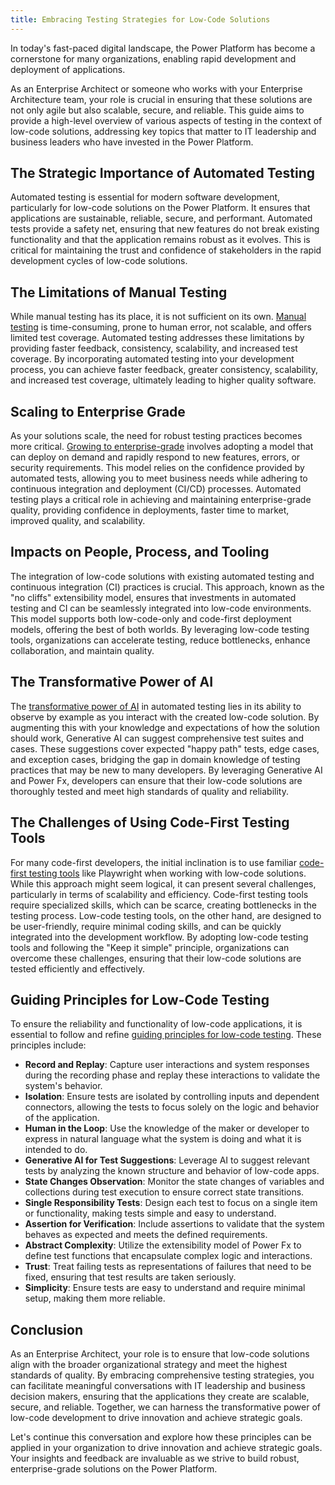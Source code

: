 ```yaml
---
title: Embracing Testing Strategies for Low-Code Solutions
---
```


In today's fast-paced digital landscape, the Power Platform has become a cornerstone for many organizations, enabling rapid development and deployment of applications. 

As an Enterprise Architect or someone who works with your Enterprise Architecture team, your role is crucial in ensuring that these solutions are not only agile but also scalable, secure, and reliable. This guide aims to provide a high-level overview of various aspects of testing in the context of low-code solutions, addressing key topics that matter to IT leadership and business leaders who have invested in the Power Platform.

## The Strategic Importance of Automated Testing

Automated testing is essential for modern software development, particularly for low-code solutions on the Power Platform. It ensures that applications are sustainable, reliable, secure, and performant. Automated tests provide a safety net, ensuring that new features do not break existing functionality and that the application remains robust as it evolves. This is critical for maintaining the trust and confidence of stakeholders in the rapid development cycles of low-code solutions.

## The Limitations of Manual Testing

While manual testing has its place, it is not sufficient on its own. [Manual testing](../context/why-not-just-manual-testing.md) is time-consuming, prone to human error, not scalable, and offers limited test coverage. Automated testing addresses these limitations by providing faster feedback, consistency, scalability, and increased test coverage. By incorporating automated testing into your development process, you can achieve faster feedback, greater consistency, scalability, and increased test coverage, ultimately leading to higher quality software.

## Scaling to Enterprise Grade

As your solutions scale, the need for robust testing practices becomes more critical. [Growing to enterprise-grade](../context/growing-to-enterprise-grade.md) involves adopting a model that can deploy on demand and rapidly respond to new features, errors, or security requirements. This model relies on the confidence provided by automated tests, allowing you to meet business needs while adhering to continuous integration and deployment (CI/CD) processes. Automated testing plays a critical role in achieving and maintaining enterprise-grade quality, providing confidence in deployments, faster time to market, improved quality, and scalability.

## Impacts on People, Process, and Tooling

The integration of low-code solutions with existing automated testing and continuous integration (CI) practices is crucial. This approach, known as the "no cliffs" extensibility model, ensures that investments in automated testing and CI can be seamlessly integrated into low-code environments. This model supports both low-code-only and code-first deployment models, offering the best of both worlds. By leveraging low-code testing tools, organizations can accelerate testing, reduce bottlenecks, enhance collaboration, and maintain quality.

## The Transformative Power of AI

The [transformative power of AI](../context/transformative-power-of-ai.md) in automated testing lies in its ability to observe by example as you interact with the created low-code solution. By augmenting this with your knowledge and expectations of how the solution should work, Generative AI can suggest comprehensive test suites and cases. These suggestions cover expected "happy path" tests, edge cases, and exception cases, bridging the gap in domain knowledge of testing practices that may be new to many developers. By leveraging Generative AI and Power Fx, developers can ensure that their low-code solutions are thoroughly tested and meet high standards of quality and reliability.

## The Challenges of Using Code-First Testing Tools

For many code-first developers, the initial inclination is to use familiar [code-first testing tools](../context/why-not-just-use-code-first-testing-tools.md) like Playwright when working with low-code solutions. While this approach might seem logical, it can present several challenges, particularly in terms of scalability and efficiency. Code-first testing tools require specialized skills, which can be scarce, creating bottlenecks in the testing process. Low-code testing tools, on the other hand, are designed to be user-friendly, require minimal coding skills, and can be quickly integrated into the development workflow. By adopting low-code testing tools and following the "Keep it simple" principle, organizations can overcome these challenges, ensuring that their low-code solutions are tested efficiently and effectively.

## Guiding Principles for Low-Code Testing

To ensure the reliability and functionality of low-code applications, it is essential to follow and refine [guiding principles for low-code testing](../context/low-code-test-design-principles.md). These principles include:

- **Record and Replay**: Capture user interactions and system responses during the recording phase and replay these interactions to validate the system's behavior.
- **Isolation**: Ensure tests are isolated by controlling inputs and dependent connectors, allowing the tests to focus solely on the logic and behavior of the application.
- **Human in the Loop**: Use the knowledge of the maker or developer to express in natural language what the system is doing and what it is intended to do.
- **Generative AI for Test Suggestions**: Leverage AI to suggest relevant tests by analyzing the known structure and behavior of low-code apps.
- **State Changes Observation**: Monitor the state changes of variables and collections during test execution to ensure correct state transitions.
- **Single Responsibility Tests**: Design each test to focus on a single item or functionality, making tests simple and easy to understand.
- **Assertion for Verification**: Include assertions to validate that the system behaves as expected and meets the defined requirements.
- **Abstract Complexity**: Utilize the extensibility model of Power Fx to define test functions that encapsulate complex logic and interactions.
- **Trust**: Treat failing tests as representations of failures that need to be fixed, ensuring that test results are taken seriously.
- **Simplicity**: Ensure tests are easy to understand and require minimal setup, making them more reliable.

## Conclusion

As an Enterprise Architect, your role is to ensure that low-code solutions align with the broader organizational strategy and meet the highest standards of quality. By embracing comprehensive testing strategies, you can facilitate meaningful conversations with IT leadership and business decision makers, ensuring that the applications they create are scalable, secure, and reliable. Together, we can harness the transformative power of low-code development to drive innovation and achieve strategic goals.

Let's continue this conversation and explore how these principles can be applied in your organization to drive innovation and achieve strategic goals. Your insights and feedback are invaluable as we strive to build robust, enterprise-grade solutions on the Power Platform.
